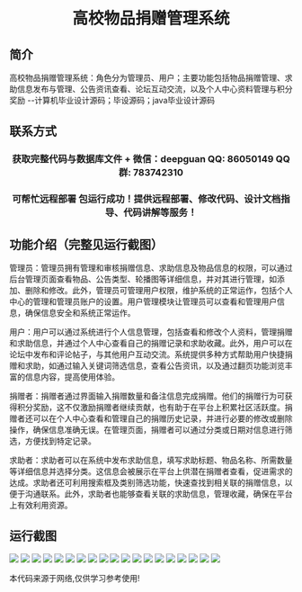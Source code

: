 <p><h1 align="center">高校物品捐赠管理系统</h1></p>

## 简介
高校物品捐赠管理系统：角色分为管理员、用户；主要功能包括物品捐赠管理、求助信息发布与管理、公告资讯查看、论坛互动交流，以及个人中心资料管理与积分奖励    --计算机毕业设计源码；毕设源码；java毕业设计源码


## 联系方式
<p><h3 align="center">获取完整代码与数据库文件 + 微信：deepguan QQ: 86050149 QQ群: 783742310</h3></p>
<p><h3 align="center">可帮忙远程部署 包运行成功！提供远程部署、修改代码、设计文档指导、代码讲解等服务！</h3></p>

## 功能介绍（完整见运行截图）
管理员：管理员拥有管理和审核捐赠信息、求助信息及物品信息的权限，可以通过后台管理页面查看物品、公告类型、轮播图等详细信息，并对其进行管理，如添加、删除和修改。此外，管理员可管理用户权限，维护系统的正常运作，包括个人中心的管理和管理员账户的设置。用户管理模块让管理员可以查看和管理用户信息，确保信息安全和系统正常运作。

用户：用户可以通过系统进行个人信息管理，包括查看和修改个人资料，管理捐赠和求助信息，并通过个人中心查看自己的捐赠记录和求助收藏。此外，用户可以在论坛中发布和评论帖子，与其他用户互动交流。系统提供多种方式帮助用户快捷捐赠和求助，如通过输入关键词筛选信息，查看公告资讯，以及通过翻页功能浏览丰富的信息内容，提高使用体验。

捐赠者：捐赠者通过界面输入捐赠数量和备注信息完成捐赠。他们的捐赠行为可获得积分奖励，这不仅激励捐赠者继续贡献，也有助于在平台上积累社区活跃度。捐赠者还可以在个人中心查看和管理自己的捐赠历史记录，并进行必要的修改或删除操作，确保信息准确无误。在管理页面，捐赠者可以通过分类或日期对信息进行筛选，方便找到特定记录。

求助者：求助者可以在系统中发布求助信息，填写求助标题、物品名称、所需数量等详细信息并选择分类。这信息会被展示在平台上供潜在捐赠者查看，促进需求的达成。求助者还可利用搜索框及类别筛选功能，快速查找到相关联的捐赠信息，以便于沟通联系。此外，求助者也能够查看关联的求助信息，管理收藏，确保在平台上有效利用资源。


## 运行截图
![](https://bs-1329754181.cos.ap-shanghai.myqcloud.com/spring/CollegeDonationManagementSystem/img/001.jpg)
![](https://bs-1329754181.cos.ap-shanghai.myqcloud.com/spring/CollegeDonationManagementSystem/img/002.jpg)
![](https://bs-1329754181.cos.ap-shanghai.myqcloud.com/spring/CollegeDonationManagementSystem/img/003.jpg)
![](https://bs-1329754181.cos.ap-shanghai.myqcloud.com/spring/CollegeDonationManagementSystem/img/004.jpg)
![](https://bs-1329754181.cos.ap-shanghai.myqcloud.com/spring/CollegeDonationManagementSystem/img/005.jpg)
![](https://bs-1329754181.cos.ap-shanghai.myqcloud.com/spring/CollegeDonationManagementSystem/img/006.jpg)
![](https://bs-1329754181.cos.ap-shanghai.myqcloud.com/spring/CollegeDonationManagementSystem/img/007.jpg)
![](https://bs-1329754181.cos.ap-shanghai.myqcloud.com/spring/CollegeDonationManagementSystem/img/008.jpg)
![](https://bs-1329754181.cos.ap-shanghai.myqcloud.com/spring/CollegeDonationManagementSystem/img/009.jpg)
![](https://bs-1329754181.cos.ap-shanghai.myqcloud.com/spring/CollegeDonationManagementSystem/img/010.jpg)
![](https://bs-1329754181.cos.ap-shanghai.myqcloud.com/spring/CollegeDonationManagementSystem/img/011.jpg)
![](https://bs-1329754181.cos.ap-shanghai.myqcloud.com/spring/CollegeDonationManagementSystem/img/012.jpg)
![](https://bs-1329754181.cos.ap-shanghai.myqcloud.com/spring/CollegeDonationManagementSystem/img/013.jpg)
![](https://bs-1329754181.cos.ap-shanghai.myqcloud.com/spring/CollegeDonationManagementSystem/img/014.jpg)
![](https://bs-1329754181.cos.ap-shanghai.myqcloud.com/spring/CollegeDonationManagementSystem/img/015.jpg)
![](https://bs-1329754181.cos.ap-shanghai.myqcloud.com/spring/CollegeDonationManagementSystem/img/016.jpg)
![](https://bs-1329754181.cos.ap-shanghai.myqcloud.com/spring/CollegeDonationManagementSystem/img/017.jpg)
![](https://bs-1329754181.cos.ap-shanghai.myqcloud.com/spring/CollegeDonationManagementSystem/img/018.jpg)
![](https://bs-1329754181.cos.ap-shanghai.myqcloud.com/spring/CollegeDonationManagementSystem/img/019.jpg)

<p>本代码来源于网络,仅供学习参考使用!</p>
